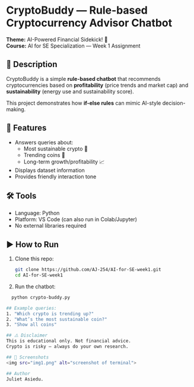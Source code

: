# CryptoBuddy — Rule-based Cryptocurrency Advisor Chatbot

**Theme:** AI-Powered Financial Sidekick! 🌟  
**Course:** AI for SE Specialization — Week 1 Assignment  

## 📌 Description
CryptoBuddy is a simple **rule-based chatbot** that recommends cryptocurrencies based on **profitability** (price trends and market cap) and **sustainability** (energy use and sustainability score).  

This project demonstrates how **if-else rules** can mimic AI-style decision-making.  

## 🚀 Features
- Answers queries about:
  - Most sustainable crypto 🌱  
  - Trending coins 🚀  
  - Long-term growth/profitability 📈  
- Displays dataset information  
- Provides friendly interaction tone  

## 🛠️ Tools
- Language: Python  
- Platform: VS Code (can also run in Colab/Jupyter)  
- No external libraries required  

## ▶️ How to Run
1. Clone this repo:
   ```bash
   git clone https://github.com/AJ-254/AI-for-SE-week1.git
   cd AI-for-SE-week1

2. Run the chatbot:
  ```bash
    python crypto-buddy.py

## Example queries:
1. "Which crypto is trending up?"
2. "What’s the most sustainable coin?"
3. "Show all coins"

## ⚠️ Disclaimer
This is educational only. Not financial advice.
Crypto is risky — always do your own research.

## 📸 Screenshots
<img src="img1.png" alt="screenshot of terminal">

## Author
Juliet Asiedu.